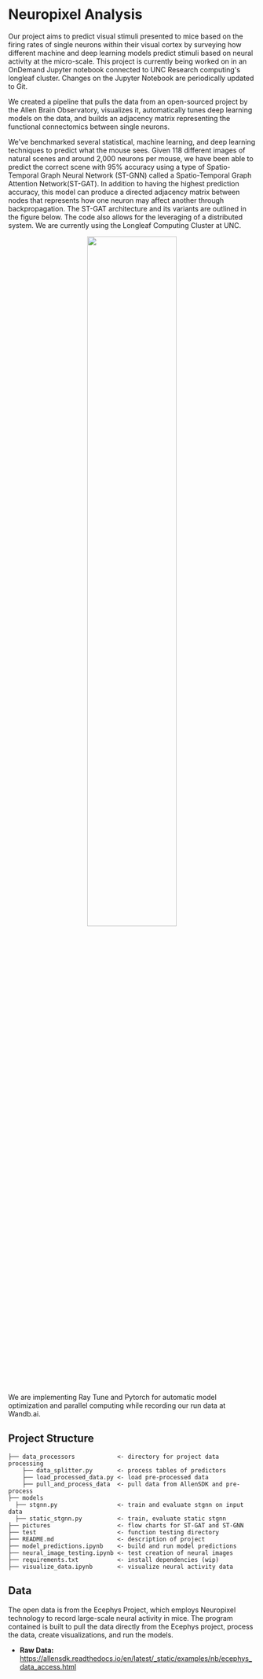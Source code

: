
# Neuropixel Analysis 
Our project aims to predict visual stimuli presented to mice based on the firing rates of single neurons within their visual cortex by surveying how different machine and deep learning models predict stimuli based on neural activity at the micro-scale. This project is currently being worked on in an OnDemand Jupyter notebook connected to UNC Research computing's longleaf cluster. Changes on the Jupyter Notebook are periodically updated to Git.

We created a pipeline that pulls the data from an open-sourced project by the Allen Brain Observatory, visualizes it, automatically tunes deep learning models on the data, and builds an
adjacency matrix representing the functional connectomics between single neurons. 

We've benchmarked several statistical, machine learning, and deep learning techniques to predict what the mouse sees. Given 118 different images of natural scenes and around 2,000 neurons per mouse, we have been able to predict the correct scene with 95% accuracy using a type of Spatio-Temporal Graph Neural Network (ST-GNN) called a Spatio-Temporal Graph Attention Network(ST-GAT). In addition to having the highest prediction accuracy, this model can produce a directed adjacency matrix between nodes that represents how one neuron may affect another through backpropagation. The ST-GAT architecture and its variants are outlined in the figure below. The code also allows for the leveraging of a distributed system. We are currently using the Longleaf Computing Cluster at UNC.

<p align="center">
  <img src="https://github.com/RayCarpenterIII/Neuropixel-Analysis/assets/106690201/6207ea50-61c8-44c7-8da7-29b8fa157cf0" width="60%">
</p>

We are implementing Ray Tune and Pytorch for automatic model optimization and parallel computing while recording our run data at Wandb.ai. 

## Project Structure 
```
├── data_processors            <- directory for project data processing
    ├── data_splitter.py       <- process tables of predictors
    ├── load_processed_data.py <- load pre-processed data
    ├── pull_and_process_data  <- pull data from AllenSDK and pre-process
├── models
  ├── stgnn.py                 <- train and evaluate stgnn on input data
  ├── static_stgnn.py          <- train, evaluate static stgnn
├── pictures                   <- flow charts for ST-GAT and ST-GNN  
├── test                       <- function testing directory
├── README.md                  <- description of project 
├── model_predictions.ipynb    <- build and run model predictions
├── neural_image_testing.ipynb <- test creation of neural images
├── requirements.txt           <- install dependencies (wip)
├── visualize_data.ipynb       <- visualize neural activity data
```

## Data 
The open data is from the Ecephys Project, which employs Neuropixel technology to record large-scale neural activity in mice. The program contained is built to pull the data directly from the Ecephys project, process the data, create visualizations, and run the models.

- **Raw Data:** https://allensdk.readthedocs.io/en/latest/_static/examples/nb/ecephys_data_access.html
